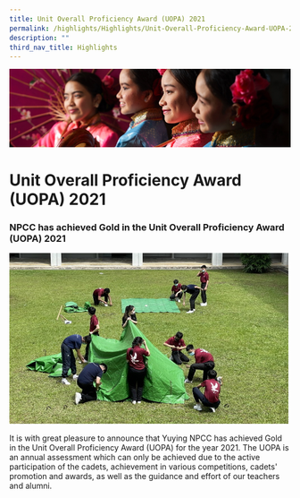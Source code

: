 ```yaml
---
title: Unit Overall Proficiency Award (UOPA) 2021
permalink: /highlights/Highlights/Unit-Overall-Proficiency-Award-UOPA-2021/
description: ""
third_nav_title: Highlights
---
```

![](/images/Highlights.jpg)

Unit Overall Proficiency Award (UOPA) 2021
==========================================

### NPCC has achieved Gold in the Unit Overall Proficiency Award (UOPA) 2021




![](/images/UOPA.jpeg)

It is with great pleasure to announce that Yuying NPCC has achieved Gold in the Unit Overall Proficiency Award (UOPA) for the year 2021. The UOPA is an annual assessment which can only be achieved due to the active participation of the cadets, achievement in various competitions, cadets' promotion and awards, as well as the guidance and effort of our teachers and alumni.